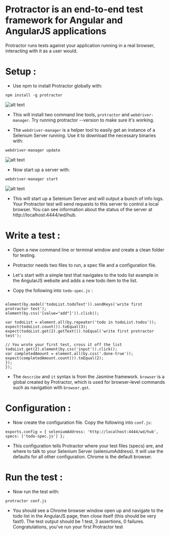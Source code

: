 # Protractor is an end-to-end test framework for Angular and AngularJS applications

Protractor runs tests against your application running in a real browser, interacting with it as a user would.

# Setup :

* Use npm to install Protractor globally with:

```npm install -g protractor```

![alt text](https://github.com/TSQAteam/Protractor-Installation-Steps/blob/master/screens/step2.png)

* This will install two command line tools, ```protractor``` and ```webdriver-manager```. Try running protractor --version to make sure it's working.

* The ```webdriver-manager``` is a helper tool to easily get an instance of a Selenium Server running. Use it to download the necessary binaries with:

```webdriver-manager update``` 

![alt text](https://github.com/TSQAteam/Protractor-Installation-Steps/blob/master/screens/step5.png)

* Now start up a server with:

```webdriver-manager start```

![alt text](https://github.com/TSQAteam/Protractor-Installation-Steps/blob/master/screens/step4.png)

* This will start up a Selenium Server and will output a bunch of info logs. Your Protractor test will send requests to this server to control a local browser. You can see information about the status of the server at http://localhost:4444/wd/hub.

# Write a test :

* Open a new command line or terminal window and create a clean folder for testing.

* Protractor needs two files to run, a spec file and a configuration file.

* Let's start with a simple test that navigates to the todo list example in the AngularJS website and adds a new todo item to the list.

* Copy the following into ```todo-spec.js``` :

```describe('angularjs homepage todo list', function() { it('should add a todo', function() { browser.get('https://angularjs.org');

element(by.model('todoList.todoText')).sendKeys('write first protractor test');
element(by.css('[value="add"]')).click();

var todoList = element.all(by.repeater('todo in todoList.todos'));
expect(todoList.count()).toEqual(3);
expect(todoList.get(2).getText()).toEqual('write first protractor test');

// You wrote your first test, cross it off the list
todoList.get(2).element(by.css('input')).click();
var completedAmount = element.all(by.css('.done-true'));
expect(completedAmount.count()).toEqual(2);
}); 
});
```

 * The ```describe``` and ```it``` syntax is from the Jasmine framework. ```browser``` is a global created by Protractor, which is used for browser-level commands such as navigation with ```browser.get```.

# Configuration :

* Now create the configuration file. Copy the following into ```conf.js```:

```exports.config = { seleniumAddress: 'http://localhost:4444/wd/hub', specs: ['todo-spec.js'] };```

* This configuration tells Protractor where your test files (specs) are, and where to talk to your Selenium Server (seleniumAddress). It will use the defaults for all other configuration. Chrome is the default browser.

# Run the test :

* Now run the test with:

```protractor conf.js```

* You should see a Chrome browser window open up and navigate to the todo list in the AngularJS page, then close itself (this should be very fast!). The test output should be 1 test, 3 assertions, 0 failures. Congratulations, you've run your first Protractor test
